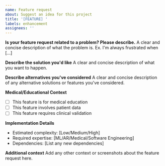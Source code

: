 ```yaml
---
name: Feature request
about: Suggest an idea for this project
title: '[FEATURE] '
labels: enhancement
assignees: ''
---
```


**Is your feature request related to a problem? Please describe.**
A clear and concise description of what the problem is. Ex. I'm always frustrated when [...]

**Describe the solution you'd like**
A clear and concise description of what you want to happen.

**Describe alternatives you've considered**
A clear and concise description of any alternative solutions or features you've considered.

**Medical/Educational Context**
- [ ] This feature is for medical education
- [ ] This feature involves patient data
- [ ] This feature requires clinical validation

**Implementation Details**
- Estimated complexity: [Low/Medium/High]
- Required expertise: [ML/AR/Medical/Software Engineering]
- Dependencies: [List any new dependencies]

**Additional context**
Add any other context or screenshots about the feature request here.
